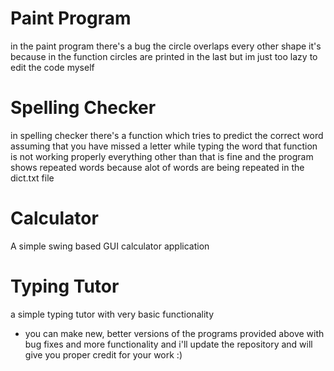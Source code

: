 # Paint Program
in the paint program there's a bug the circle overlaps every other shape it's because in the function circles are printed in the last but im just too lazy to edit the code myself

# Spelling Checker
in spelling checker there's a function which tries to predict the correct word assuming that you have missed a letter while typing the word that function is not working properly everything other than that is fine and the program shows repeated words because alot of words are being repeated in the dict.txt file

# Calculator
A simple swing based GUI calculator application

# Typing Tutor
a simple typing tutor with very basic functionality

* you can make new, better versions of the programs provided above with bug fixes and more functionality and i'll update the repository and will give you proper credit for your work :)
